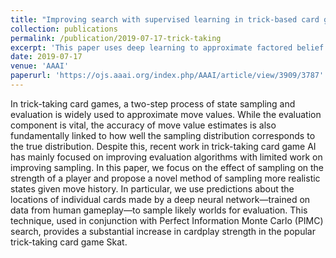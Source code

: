 ```yaml
---
title: "Improving search with supervised learning in trick-based card games"
collection: publications
permalink: /publication/2019-07-17-trick-taking
excerpt: 'This paper uses deep learning to approximate factored belief distributions for search in a trick-taking card game called Skat.'
date: 2019-07-17
venue: 'AAAI'
paperurl: 'https://ojs.aaai.org/index.php/AAAI/article/view/3909/3787'
---
```


In trick-taking card games, a two-step process of state sampling and evaluation is widely used to approximate move values. While the evaluation component is vital, the accuracy of move value estimates is also fundamentally linked to how well the sampling distribution corresponds to the true distribution. Despite this, recent work in trick-taking card game AI has mainly focused on improving evaluation algorithms with limited work on improving sampling. In this paper, we focus on the effect of sampling on the strength of a player and propose a novel method of sampling more realistic states given move history. In particular, we use predictions about the locations of individual cards made by a deep neural network—trained on data from human gameplay—to sample likely worlds for evaluation. This technique, used in conjunction with Perfect Information Monte Carlo (PIMC) search, provides a substantial increase in cardplay strength in the popular trick-taking card game Skat.
